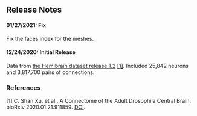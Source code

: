 ## Release Notes

#### 01/27/2021: Fix
Fix the faces index for the meshes.

#### 12/24/2020: Initial Release
Data from [the Hemibrain dataset release 1.2](https://storage.cloud.google.com/hemibrain-release/neuprint/hemibrain_v1.2_neo4j_inputs.zip) [[1]](#ref-1).
Included 25,842 neurons and 3,817,700 pairs of connections.

### References

[1] <a name="ref-1"></a> C. Shan Xu, et al., A Connectome of the Adult Drosophila Central Brain. bioRxiv 2020.01.21.911859. [DOI](https://doi.org/10.1101/2020.01.21.911859).
